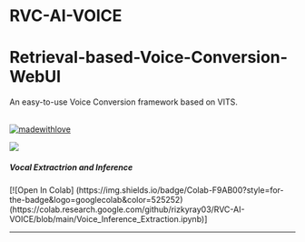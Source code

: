 # RVC-AI-VOICE

<div>

<h1>Retrieval-based-Voice-Conversion-WebUI</h1>
An easy-to-use Voice Conversion framework based on VITS.<br><br>

[![madewithlove](https://forthebadge.com/images/badges/built-with-love.svg)](https://github.com/liujing04/Retrieval-based-Voice-Conversion-WebUI)

<img src="https://counter.seku.su/cmoe?name=rvc&theme=r34" /><br>

  <h5>Vocal Extractrion and Inference</h5>
  [![Open In Colab] (https://img.shields.io/badge/Colab-F9AB00?style=for-the-badge&logo=googlecolab&color=525252)(https://colab.research.google.com/github/rizkyray03/RVC-AI-VOICE/blob/main/Voice_Inference_Extraction.ipynb)]

  
</div>

------
